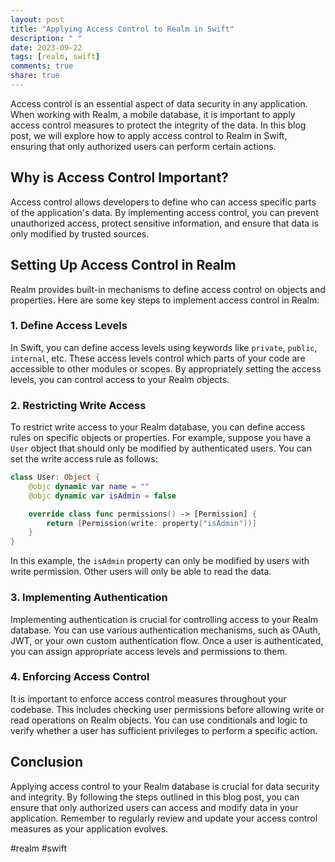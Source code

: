 ```yaml
---
layout: post
title: "Applying Access Control to Realm in Swift"
description: " "
date: 2023-09-22
tags: [realm, swift]
comments: true
share: true
---
```


Access control is an essential aspect of data security in any application. When working with Realm, a mobile database, it is important to apply access control measures to protect the integrity of the data. In this blog post, we will explore how to apply access control to Realm in Swift, ensuring that only authorized users can perform certain actions.

## Why is Access Control Important?

Access control allows developers to define who can access specific parts of the application's data. By implementing access control, you can prevent unauthorized access, protect sensitive information, and ensure that data is only modified by trusted sources.

## Setting Up Access Control in Realm

Realm provides built-in mechanisms to define access control on objects and properties. Here are some key steps to implement access control in Realm:

### 1. Define Access Levels

In Swift, you can define access levels using keywords like `private`, `public`, `internal`, etc. These access levels control which parts of your code are accessible to other modules or scopes. By appropriately setting the access levels, you can control access to your Realm objects.

### 2. Restricting Write Access

To restrict write access to your Realm database, you can define access rules on specific objects or properties. For example, suppose you have a `User` object that should only be modified by authenticated users. You can set the write access rule as follows:

```swift
class User: Object {
    @objc dynamic var name = ""
    @objc dynamic var isAdmin = false

    override class func permissions() -> [Permission] {
        return [Permission(write: property("isAdmin"))]
    }
}
```

In this example, the `isAdmin` property can only be modified by users with write permission. Other users will only be able to read the data.

### 3. Implementing Authentication

Implementing authentication is crucial for controlling access to your Realm database. You can use various authentication mechanisms, such as OAuth, JWT, or your own custom authentication flow. Once a user is authenticated, you can assign appropriate access levels and permissions to them.

### 4. Enforcing Access Control

It is important to enforce access control measures throughout your codebase. This includes checking user permissions before allowing write or read operations on Realm objects. You can use conditionals and logic to verify whether a user has sufficient privileges to perform a specific action.

## Conclusion

Applying access control to your Realm database is crucial for data security and integrity. By following the steps outlined in this blog post, you can ensure that only authorized users can access and modify data in your application. Remember to regularly review and update your access control measures as your application evolves.

#realm #swift